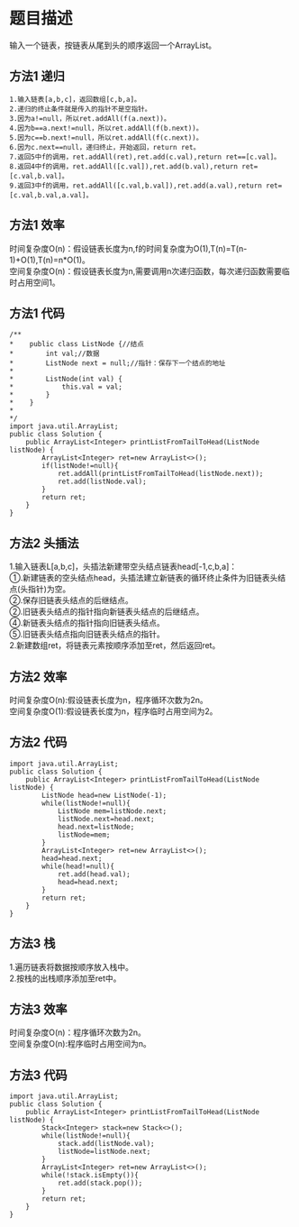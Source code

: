 # 题目描述
输入一个链表，按链表从尾到头的顺序返回一个ArrayList。        
## 方法1 递归
```
1.输入链表[a,b,c]，返回数组[c,b,a]。  
2.递归的终止条件就是传入的指针不是空指针。  
3.因为a!=null，所以ret.addAll(f(a.next))。  
4.因为b==a.next!=null，所以ret.addAll(f(b.next))。  
5.因为c==b.next!=null，所以ret.addAll(f(c.next))。  
6.因为c.next==null，递归终止，开始返回，return ret。  
7.返回5中f的调用，ret.addAll(ret),ret.add(c.val),return ret==[c.val]。  
8.返回4中f的调用，ret.addAll([c.val]),ret.add(b.val),return ret= [c.val,b.val]。  
9.返回3中f的调用，ret.addAll([c.val,b.val]),ret.add(a.val),return ret=[c.val,b.val,a.val]。  
```
## 方法1 效率
时间复杂度O(n)：假设链表长度为n,f的时间复杂度为O(1),T(n)=T(n-1)+O(1),T(n)=n\*O(1)。    
空间复杂度O(n)：假设链表长度为n,需要调用n次递归函数，每次递归函数需要临时占用空间1。    
## 方法1 代码
```
/**
*    public class ListNode {//结点
*        int val;//数据
*        ListNode next = null;//指针：保存下一个结点的地址
*
*        ListNode(int val) {
*            this.val = val;
*        }
*    }
*
*/
import java.util.ArrayList;
public class Solution {
    public ArrayList<Integer> printListFromTailToHead(ListNode listNode) {
        ArrayList<Integer> ret=new ArrayList<>();
        if(listNode!=null){
            ret.addAll(printListFromTailToHead(listNode.next));
            ret.add(listNode.val);
        }
        return ret;
    }
}
```
## 方法2 头插法
1.输入链表L[a,b,c]，头插法新建带空头结点链表head[-1,c,b,a]：      
①.新建链表的空头结点head，头插法建立新链表的循环终止条件为旧链表头结点(头指针)为空。    
②.保存旧链表头结点的后继结点。   
②.旧链表头结点的指针指向新链表头结点的后继结点。  
④.新链表头结点的指针指向旧链表头结点。       
⑤.旧链表头结点指向旧链表头结点的指针。         
2.新建数组ret，将链表元素按顺序添加至ret，然后返回ret。    
## 方法2 效率  
时间复杂度O(n):假设链表长度为n，程序循环次数为2n。    
空间复杂度O(1):假设链表长度为n，程序临时占用空间为2。    
## 方法2 代码
```
import java.util.ArrayList;
public class Solution {
    public ArrayList<Integer> printListFromTailToHead(ListNode listNode) {
        ListNode head=new ListNode(-1);
        while(listNode!=null){
            ListNode mem=listNode.next;
            listNode.next=head.next;
            head.next=listNode;
            listNode=mem;
        }
        ArrayList<Integer> ret=new ArrayList<>();
        head=head.next;
        while(head!=null){
            ret.add(head.val);
            head=head.next;
        }
        return ret;
    }
}
```
## 方法3 栈
1.遍历链表将数据按顺序放入栈中。  
2.按栈的出栈顺序添加至ret中。  
## 方法3 效率
时间复杂度O(n)：程序循环次数为2n。  
空间复杂度O(n):程序临时占用空间为n。  
## 方法3 代码
```
import java.util.ArrayList;
public class Solution {
    public ArrayList<Integer> printListFromTailToHead(ListNode listNode) {
        Stack<Integer> stack=new Stack<>();
        while(listNode!=null){
            stack.add(listNode.val);
            listNode=listNode.next;
        }
        ArrayList<Integer> ret=new ArrayList<>();
        while(!stack.isEmpty()){
            ret.add(stack.pop());
        }
        return ret;
    }
}
```
